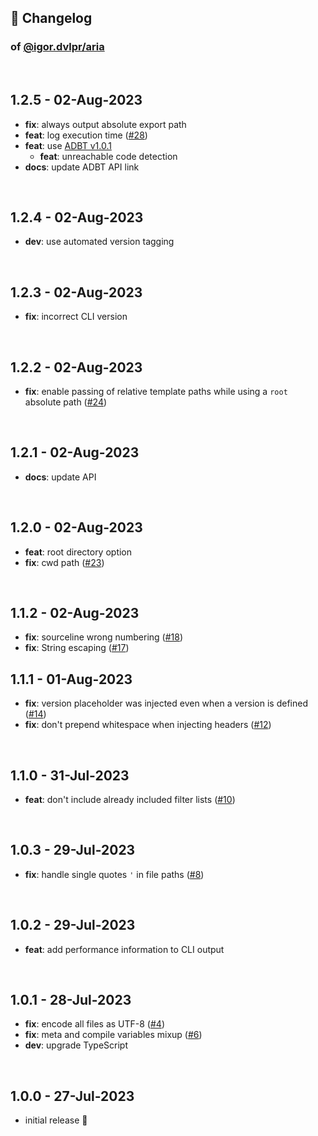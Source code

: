 ## 📒 Changelog

### of [@igor.dvlpr/aria](https://github.com/igorskyflyer/npm-adblock-aria-compiler/)

<br>

## 1.2.5 - 02-Aug-2023

- **fix**: always output absolute export path
- **feat**: log execution time ([#28](https://github.com/igorskyflyer/npm-adblock-aria-compiler/issues/28))
- **feat**: use [ADBT v1.0.1](https://github.com/igorskyflyer/file-format-adbt/releases/tag/v1.0.1)
  - **feat**: unreachable code detection
- **docs**: update ADBT API link

<br>

## 1.2.4 - 02-Aug-2023

- **dev**: use automated version tagging

<br>

## 1.2.3 - 02-Aug-2023

- **fix**: incorrect CLI version

<br>

## 1.2.2 - 02-Aug-2023

- **fix**: enable passing of relative template paths while using a `root` absolute path ([#24](https://github.com/igorskyflyer/npm-adblock-aria-compiler/issues/24))

<br>

## 1.2.1 - 02-Aug-2023

- **docs**: update API

<br>

## 1.2.0 - 02-Aug-2023

- **feat**: root directory option
- **fix**: cwd path ([#23](https://github.com/igorskyflyer/npm-adblock-aria-compiler/issues/23))

<br>

## 1.1.2 - 02-Aug-2023

- **fix**: sourceline wrong numbering ([#18](https://github.com/igorskyflyer/npm-adblock-aria-compiler/issues/18))
- **fix**: String escaping ([#17](https://github.com/igorskyflyer/npm-adblock-aria-compiler/issues/17))

## 1.1.1 - 01-Aug-2023

- **fix**: version placeholder was injected even when a version is defined ([#14](https://github.com/igorskyflyer/npm-adblock-aria-compiler/issues/14))
- **fix**: don't prepend whitespace when injecting headers ([#12](https://github.com/igorskyflyer/npm-adblock-aria-compiler/issues/12))

<br>

## 1.1.0 - 31-Jul-2023

- **feat**: don't include already included filter lists ([#10](https://github.com/igorskyflyer/npm-adblock-aria-compiler/issues/10))

<br>

## 1.0.3 - 29-Jul-2023

- **fix**: handle single quotes `'` in file paths ([#8](https://github.com/igorskyflyer/npm-adblock-aria-compiler/issues/8))

<br>

## 1.0.2 - 29-Jul-2023

- **feat**: add performance information to CLI output

<br>

## 1.0.1 - 28-Jul-2023

- **fix**: encode all files as UTF-8 ([#4](https://github.com/igorskyflyer/npm-adblock-aria-compiler/issues/4))
- **fix**: meta and compile variables mixup ([#6](https://github.com/igorskyflyer/npm-adblock-aria-compiler/issues/6))
- **dev**: upgrade TypeScript

<br>

## 1.0.0 - 27-Jul-2023

- initial release 🎉
